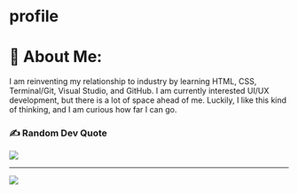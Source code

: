# profile

 # 💫 About Me:
I am reinventing my relationship to industry by learning HTML, CSS, Terminal/Git, Visual Studio, and GitHub. I am currently interested UI/UX development, but there is a lot of space ahead of me. Luckily, I like this kind of thinking, and I am curious how far I can go.

 ### ✍️ Random Dev Quote
 ![](https://quotes-github-readme.vercel.app/api?type=horizontal&theme=light)

 ---
 [![](https://visitcount.itsvg.in/api?id=el-scott-savage&icon=7&color=6)](https://visitcount.itsvg.in)

 <!-- Proudly created with GPRM ( https://gprm.itsvg.in ) -->
<!-- lss- found the a site and used it to insert the  code as a starting sample. -->

